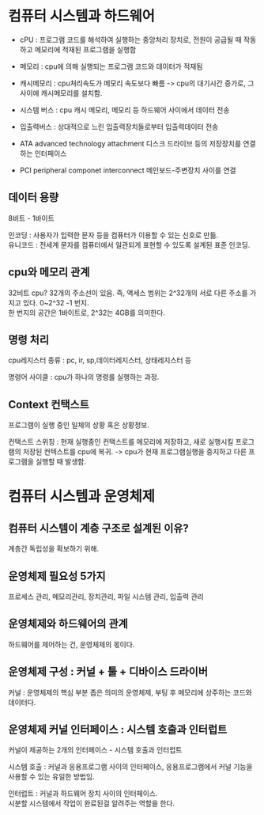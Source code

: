 # 컴퓨터 시스템과 하드웨어 
- cPU : 프로그램 코드를 해석하여 실행하는 중앙처리 장치로, 전원이 공급될 때 작동하고 메모리에 적재된 프로그램을 실행함
- 메모리 : cpu에 의해 실행되는 프로그램 코드와 데이터가 적재됨
- 캐시메모리 : cpu처리속도가 메모리 속도보다 빠름 -> cpu의 대기시간 증가로, 그 사이에 캐시메모리를 설치함.


- 시스템 버스 : cpu 캐시 메모리, 메모리 등 하드웨어 사이에서 데이터 전송
- 입출력버스 : 상대적으로 느린 입출력장치들로부터 입출력데이터 전송

- ATA advanced technology attachment 디스크 드라이브 등의 저장장치를 연결하는 인터페이스
- PCI peripheral componet interconnect 메인보드-주변장치 사이를 연결

## 데이터 용량
8비트 - 1바이트  

인코딩 : 사용자가 입력한 문자 등을 컴퓨터가 이용할 수 있는 신호로 만듦.  
유니코드 : 전세계 문자를 컴퓨터에서 일관되게 표현할 수 있도록 설계된 표준 인코딩.  

## cpu와 메모리 관계
32비트 cpu? 32개의 주소선이 있음. 즉, 액세스 범위는 2^32개의 서로 다른 주소를 가지고 있다. 0~2^32 -1 번지.   
한 번지의 공간은 1바이트로, 2^32는 4GB를 의미한다. 


## 명령 처리 
cpu레지스터 종류 : pc, ir, sp,데이터레지스터, 상태레지스터 등  

명령어 사이클 : cpu가 하나의 명령를 실행하는 과정.  


## Context 컨택스트
프로그램이 실행 중인 일체의 상황 혹은 상황정보. 

컨택스트 스위칭 :  현재 실행중인 컨택스트를 메모리에 저장하고, 새로 실행시킬 프로그램의 저장된 컨텍스트를 cpu에 복귀.   -> cpu가 현재 프로그램실행을 중지하고 다른 프로그램을 실행할 때 발생함.  


# 컴퓨터 시스템과 운영체제 

## 컴퓨터 시스템이 계층 구조로 설계된 이유?
계층간 독립성을 확보하기 위해.  

## 운영체제 필요성 5가지
프로세스 관리, 메모리관리, 장치관리, 파일 시스템 관리, 입출력 관리  

## 운영체제와 하드웨어의 관계
하드웨어를 제어하는 건, 운영체제의 몫이다. 

## 운영체제 구성  : 커널 + 툴 + 디바이스 드라이버
커널 : 운영체제의 핵심 부분 좁은 의미의 운영체제, 부팅 후 메모리에 상주하는 코드와 데이터다. 

## 운영체제 커널 인터페이스 : 시스템 호출과 인터럽트 
커널이 제공하는 2개의 인터페이스 - 시스템 호출과 인터럽트  

시스템 호출 : 커널과 응용프로그램 사이의 인터페이스, 응용프로그램에서 커널 기능을 사용할 수 있는 유일한 방법임.  

인터럽트 :  커널과 하드웨어 장치 사이의 인터페이스.  
시분할 시스템에서 작업이 완료된걸 알려주는 역할을 한다.  

